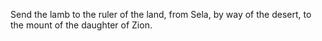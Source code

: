 Send the lamb to the ruler of the land, from Sela, by way of the desert, to the mount of the daughter of Zion.
